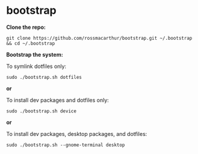 # bootstrap

**Clone the repo:**
```
git clone https://github.com/rossmacarthur/bootstrap.git ~/.bootstrap && cd ~/.bootstrap
```

**Bootstrap the system:**

To symlink dotfiles only:
```
sudo ./bootstrap.sh dotfiles
```

**or**

To install dev packages and dotfiles only:
```
sudo ./bootstrap.sh device
```

**or**

To install dev packages, desktop packages, and dotfiles:
```
sudo ./bootstrap.sh --gnome-terminal desktop
```
